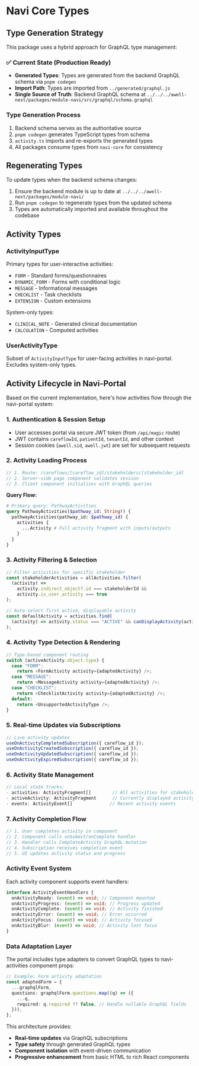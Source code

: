# Navi Core Types

## Type Generation Strategy

This package uses a hybrid approach for GraphQL type management:

### ✅ Current State (Production Ready)

- **Generated Types**: Types are generated from the backend GraphQL schema via `pnpm codegen`
- **Import Path**: Types are imported from `../generated/graphql.js`
- **Single Source of Truth**: Backend GraphQL schema at `../../../awell-next/packages/module-navi/src/graphql/schema.graphql`

### Type Generation Process

1. Backend schema serves as the authoritative source
2. `pnpm codegen` generates TypeScript types from schema
3. `activity.ts` imports and re-exports the generated types
4. All packages consume types from `navi-core` for consistency

## Regenerating Types

To update types when the backend schema changes:

1. Ensure the backend module is up to date at `../../../awell-next/packages/module-navi/`
2. Run `pnpm codegen` to regenerate types from the updated schema
3. Types are automatically imported and available throughout the codebase

## Activity Types

### ActivityInputType

Primary types for user-interactive activities:

- `FORM` - Standard forms/questionnaires
- `DYNAMIC_FORM` - Forms with conditional logic
- `MESSAGE` - Informational messages
- `CHECKLIST` - Task checklists
- `EXTENSION` - Custom extensions

System-only types:

- `CLINICAL_NOTE` - Generated clinical documentation
- `CALCULATION` - Computed activities

### UserActivityType

Subset of `ActivityInputType` for user-facing activities in navi-portal. Excludes system-only types.

## Activity Lifecycle in Navi-Portal

Based on the current implementation, here's how activities flow through the navi-portal system:

### 1. Authentication & Session Setup

- User accesses portal via secure JWT token (from `/api/magic` route)
- JWT contains `careflowId`, `patientId`, `tenantId`, and other context
- Session cookies (`awell.sid`, `awell.jwt`) are set for subsequent requests

### 2. Activity Loading Process

```typescript
// 1. Route: /careflows/[careflow_id]/stakeholders/[stakeholder_id]
// 2. Server-side page component validates session
// 3. Client component initializes with GraphQL queries
```

**Query Flow:**

```graphql
# Primary query: PathwayActivities
query PathwayActivities($pathway_id: String!) {
  pathwayActivities(pathway_id: $pathway_id) {
    activities {
      ...Activity # Full activity fragment with inputs/outputs
    }
  }
}
```

### 3. Activity Filtering & Selection

```typescript
// Filter activities for specific stakeholder
const stakeholderActivities = allActivities.filter(
  (activity) =>
    activity.indirect_object?.id === stakeholderId &&
    activity.is_user_activity === true
);

// Auto-select first active, displayable activity
const defaultActivity = activities.find(
  (activity) => activity.status === "ACTIVE" && canDisplayActivity(activity)
);
```

### 4. Activity Type Detection & Rendering

```typescript
// Type-based component routing
switch (activeActivity.object.type) {
  case "FORM":
    return <FormActivity activity={adaptedActivity} />;
  case "MESSAGE":
    return <MessageActivity activity={adaptedActivity} />;
  case "CHECKLIST":
    return <ChecklistActivity activity={adaptedActivity} />;
  default:
    return <UnsupportedActivityType />;
}
```

### 5. Real-time Updates via Subscriptions

```typescript
// Live activity updates
useOnActivityCompletedSubscription({ careflow_id });
useOnActivityCreatedSubscription({ careflow_id });
useOnActivityUpdatedSubscription({ careflow_id });
useOnActivityExpiredSubscription({ careflow_id });
```

### 6. Activity State Management

```typescript
// Local state tracks:
- activities: ActivityFragment[]        // All activities for stakeholder
- activeActivity: ActivityFragment      // Currently displayed activity
- events: ActivityEvent[]              // Recent activity events
```

### 7. Activity Completion Flow

```typescript
// 1. User completes activity in component
// 2. Component calls onSubmit/onComplete handler
// 3. Handler calls CompleteActivity GraphQL mutation
// 4. Subscription receives completion event
// 5. UI updates activity status and progress
```

### Activity Event System

Each activity component supports event handlers:

```typescript
interface ActivityEventHandlers {
  onActivityReady: (event) => void; // Component mounted
  onActivityProgress: (event) => void; // Progress updated
  onActivityComplete: (event) => void; // Activity finished
  onActivityError: (event) => void; // Error occurred
  onActivityFocus: (event) => void; // Activity focused
  onActivityBlur: (event) => void; // Activity lost focus
}
```

### Data Adaptation Layer

The portal includes type adapters to convert GraphQL types to navi-activities component props:

```typescript
// Example: Form activity adaptation
const adaptedForm = {
  ...graphqlForm,
  questions: graphqlForm.questions.map((q) => ({
    ...q,
    required: q.required ?? false, // Handle nullable GraphQL fields
  })),
};
```

This architecture provides:

- **Real-time updates** via GraphQL subscriptions
- **Type safety** through generated GraphQL types
- **Component isolation** with event-driven communication
- **Progressive enhancement** from basic HTML to rich React components

